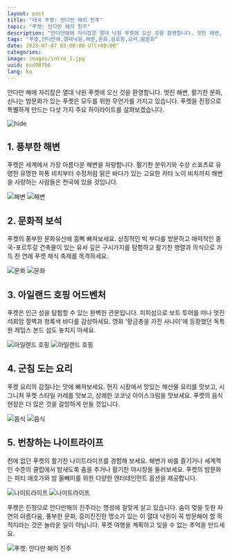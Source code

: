 ```yaml
---
layout: post
title: "태국 푸켓: 안다만 해의 진주"
topic: "푸켓: 안다만 해의 진주"
description: "안다만해에 자리잡은 열대 낙원 푸켓에 오신 것을 환영합니다. 멋진 해변, 활기찬 문화, 신나는 밤문화가 있는 푸켓은 모두를 위한 무언가를 가지고 있습니다."
tags: "푸켓,안다만해,열대낙원,해변,문화,섬호핑,요리,밤문화"
date: 2023-07-07 05:00:00 UTC+09:00"
categories: 
image: images/intro_1.jpg
uuid: bcd987b6
lang: ko
---
```


안다만 해에 자리잡은 열대 낙원 푸켓에 오신 것을 환영합니다. 멋진 해변, 활기찬 문화, 신나는 밤문화가 있는 푸켓은 모두를 위한 무언가를 가지고 있습니다. 푸켓을 진정으로 특별하게 만드는 다섯 가지 주요 하이라이트를 살펴보겠습니다.

![hide](images/intro_1.jpg)


## 1. 풍부한 해변
푸켓은 세계에서 가장 아름다운 해변을 자랑합니다. 활기찬 분위기와 수상 스포츠로 유명한 유명한 파통 비치부터 수정처럼 맑은 바다가 있는 고요한 카타 노이 비치까지 해변을 사랑하는 사람들은 천국에 있을 것입니다.

![해변](images/main1_11.jpg)
![해변](images/main1_12.jpg)


## 2. 문화적 보석
푸켓의 풍부한 문화유산에 흠뻑 빠져보세요. 상징적인 빅 부다를 방문하고 매력적인 중국-포르투갈 건축물이 있는 유서 깊은 구시가지를 탐험하고 활기찬 행렬과 의식으로 가득 찬 연례 푸켓 채식 축제를 목격하세요.

![문화](images/main2_4.jpg)
![문화](images/main2_10.jpg)


## 3. 아일랜드 호핑 어드벤처
푸켓은 인근 섬을 탐험할 수 있는 완벽한 관문입니다. 피피섬으로 보트 투어를 떠나 멋진 석회암 절벽과 청록색 바다를 감상하세요. 영화 '황금총을 가진 사나이'에 등장했던 독특한 제임스 본드 섬도 놓치지 마세요.

![아일랜드 호핑](images/main3_11.jpg)
![아일랜드 호핑](images/main3_12.jpg)


## 4. 군침 도는 요리
푸켓 요리의 감질나는 맛에 빠져보세요. 현지 시장에서 맛있는 해산물 요리를 맛보고, 시그니처 푸켓 스타일 카레를 맛보고, 상쾌한 코코넛 아이스크림을 맛보세요. 푸켓의 음식 현장은 더 많은 것을 갈망하게 만들 것입니다.

![음식](images/main4_10.jpg)
![음식](images/main4_11.jpg)


## 5. 번창하는 나이트라이프
전에 없던 푸켓의 활기찬 나이트라이프를 경험해 보세요. 해변가 바를 즐기거나 세계적인 수준의 클럽에서 밤새도록 춤을 추거나 활기찬 야시장을 둘러보세요. 푸켓의 밤문화는 파티 애호가와 밤 올빼미를 위한 다양한 엔터테인먼트 옵션을 제공합니다.

![나이트라이프](images/main5_11.jpg)
![나이트라이프](images/main5_12.jpg)




푸켓은 진정으로 안다만해의 진주라는 명성에 걸맞게 살고 있습니다. 숨이 멎을 듯한 자연의 아름다움, 풍부한 문화, 흥미진진한 명소가 있는 이 열대 낙원이 꼭 방문해야 할 목적지라는 것은 놀라운 일이 아닙니다. 푸켓 여행을 계획하고 잊을 수 없는 추억을 만드세요.

![푸켓: 안다만 해의 진주](images/intro_2.jpg)
